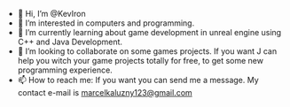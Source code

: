 - 👋 Hi, I’m @KevIron
- 👀 I’m interested in computers and programming.
- 🌱 I’m currently learning about game development in unreal engine using C++ and Java Development.
- 💞️ I’m looking to collaborate on some games projects.
     If you want J can help you witch your game projects totally for free, to get some new programming experience.
- 📫 How to reach me:
     If you want you can send me a message. My contact e-mail is marcelkaluzny123@gmail.com

<!---
KevIron/KevIron is a ✨ special ✨ repository because its `README.md` (this file) appears on your GitHub profile.
You can click the Preview link to take a look at your changes.
--->
